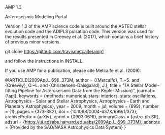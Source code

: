 AMP 1.3

Asteroseismic Modeling Portal

Version 1.3 of the AMP science code is built around the ASTEC stellar evolution code and the ADIPLS pulsation code. This version was used for the results presented in Creevey et al. (2017), which contains a brief history of previous minor versions.

git clone https://github.com/travismetcalfe/amp1

and follow the instructions in INSTALL.

If you use AMP for a publication, please cite Metcalfe et al. (2009):

@ARTICLE{2009ApJ...699..373M,
       author = {{Metcalfe}, T.~S. and {Creevey}, O.~L. and {Christensen-Dalsgaard}, J.},
        title = "{A Stellar Model-fitting Pipeline for Asteroseismic Data from the Kepler Mission}",
      journal = {\apj},
     keywords = {methods: numerical, stars: interiors, stars: oscillations, Astrophysics - Solar and Stellar Astrophysics, Astrophysics - Earth and Planetary Astrophysics},
         year = 2009,
        month = jul,
       volume = {699},
       number = {1},
        pages = {373-382},
          doi = {10.1088/0004-637X/699/1/373},
archivePrefix = {arXiv},
       eprint = {0903.0616},
 primaryClass = {astro-ph.SR},
       adsurl = {https://ui.adsabs.harvard.edu/abs/2009ApJ...699..373M},
      adsnote = {Provided by the SAO/NASA Astrophysics Data System}
}
